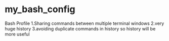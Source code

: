 # my_bash_config
Bash Profile 
1.Sharing commands between multiple terminal windows
2.very huge history 
3.avoiding duplicate commands in history so history will be more useful
